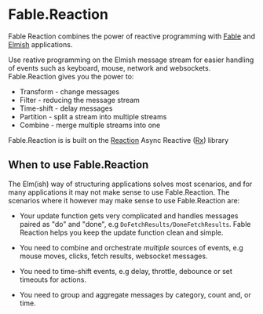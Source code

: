 # Fable.Reaction

Fable Reaction combines the power of reactive programming with [Fable](http://fable.io/) and [Elmish](https://elmish.github.io/) applications.

Use reative programming on the Elmish message stream for easier handling of events such as keyboard, mouse, network and websockets. Fable.Reaction gives you the power to:

- Transform - change messages
- Filter - reducing the message stream
- Time-shift - delay messages
- Partition - split a stream into multiple streams
- Combine - merge multiple streams into one

Fable.Reaction is is built on the [Reaction](https://github.com/dbrattli/Reaction) Async Reactive ([Rx](http://reactivex.io/)) library

## When to use Fable.Reaction

The Elm(ish) way of structuring applications solves most scenarios, and for many applications it may not make sense to use Fable.Reaction. The scenarios where it however may make sense to use Fable.Reaction are:

- Your update function gets very complicated and handles messages paired as "do" and "done", e.g `DoFetchResults/DoneFetchResults`. Fable Reaction helps you keep the update function clean and simple.

- You need to combine and orchestrate *multiple* sources of events, e.g mouse moves, clicks, fetch results, websocket messages.

- You need to time-shift events, e.g delay, throttle, debounce or set timeouts for actions.

- You need to group and aggregate messages by category, count and, or time.